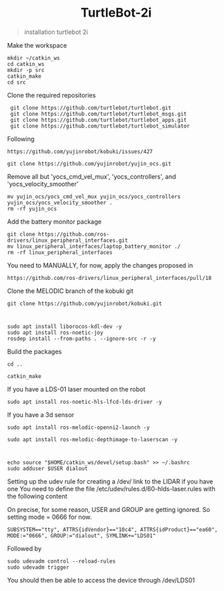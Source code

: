 <h1 align="center"> 
     TurtleBot-2i
</h1>

>  installation turtlebot 2i


<p> 
    Make the workspace
</p>
 
    mkdir ~/catkin_ws
    cd catkin_ws
    mkdir -p src
    catkin_make
    cd src

<p>
    Clone the required repositories
</p>


     git clone https://github.com/turtlebot/turtlebot.git
     git clone https://github.com/turtlebot/turtlebot_msgs.git
     git clone https://github.com/turtlebot/turtlebot_apps.git
     git clone https://github.com/turtlebot/turtlebot_simulator



<p>
    Following
</p>

    https://github.com/yujinrobot/kobuki/issues/427

    git clone https://github.com/yujinrobot/yujin_ocs.git

<p>
    Remove all but 'yocs_cmd_vel_mux', 'yocs_controllers', and 'yocs_velocity_smoother'
</p>

    mv yujin_ocs/yocs_cmd_vel_mux yujin_ocs/yocs_controllers yujin_ocs/yocs_velocity_smoother .
    rm -rf yujin_ocs

<p>
    Add the battery monitor package
</p>

    git clone https://github.com/ros-drivers/linux_peripheral_interfaces.git
    mv linux_peripheral_interfaces/laptop_battery_monitor ./
    rm -rf linux_peripheral_interfaces

<p>
    You need to MANUALLY, for now, apply the changes proposed in

</p>

    https://github.com/ros-drivers/linux_peripheral_interfaces/pull/18
<p>
    Clone the MELODIC branch of the kobuki git
</p>

    git clone https://github.com/yujinrobot/kobuki.git
#
    sudo apt install liborocos-kdl-dev -y
    sudo apt install ros-noetic-joy 
    rosdep install --from-paths . --ignore-src -r -y

<p>
    Build the packages
</p>

    cd ..

    catkin_make
<p>
    If you have a LDS-01 laser mounted on the robot
</p>

    sudo apt install ros-noetic-hls-lfcd-lds-driver -y

<p>
    If you have a 3d sensor
</p>

    sudo apt install ros-melodic-openni2-launch -y
    
    sudo apt install ros-melodic-depthimage-to-laserscan -y
#
    echo source "$HOME/catkin_ws/devel/setup.bash" >> ~/.bashrc
    sudo adduser $USER dialout

<p>
    
Setting up the udev rule for creating a /dev/ link to the LIDAR if you have one
You need to define the file  /etc/udev/rules.d/60-hlds-laser.rules with the following content

   On precise, for some reason, USER and GROUP are getting ignored.
   So setting mode = 0666 for now.

</p>

    SUBSYSTEM=="tty", ATTRS{idVendor}=="10c4", ATTRS{idProduct}=="ea60", MODE:="0666", GROUP:="dialout", SYMLINK+="LDS01"

<p>
    Followed by 
</p>

    sudo udevadm control --reload-rules
    sudo udevadm trigger

<p>
    You should then be able to access the device through   /dev/LDS01
</p>

